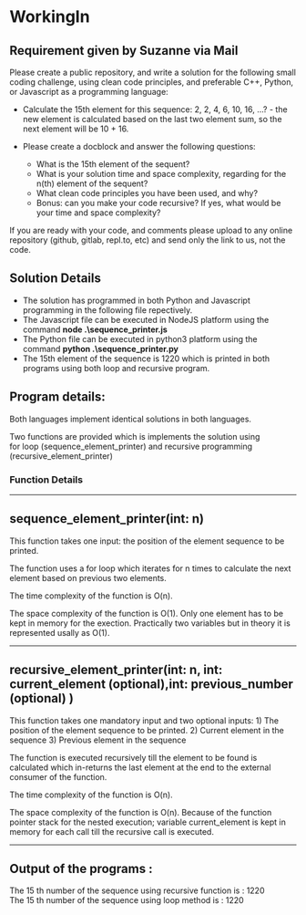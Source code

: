 # WorkingIn

## Requirement given by **Suzanne** via Mail

Please create a public repository, and write a solution for the following small coding challenge, using clean code principles, and preferable C++, Python, or Javascript as a programming language:

 - Calculate the 15th element for this sequence: 2, 2, 4, 6, 10, 16, ...? - the new element is calculated based on the last two element sum, so the next element will be 10 + 16.

 - Please create a docblock and answer the following questions:
   - What is the 15th element of the sequent?
   - What is your solution time and space complexity, regarding for the n(th) element of the sequent?
   - What clean code principles you have been used, and why?
   - Bonus: can you make your code recursive? If yes, what would be your time and space complexity?

If you are ready with your code, and comments please upload to any online repository (github, gitlab, repl.to, etc) and send only the link to us, not the code.

## Solution Details

 - The solution has programmed in both Python and Javascript programming in the following file repectively.
 - The Javascript file can be executed in NodeJS platform using the command **node .\sequence_printer.js**
 - The Python file can be executed in python3 platform using the command **python .\sequence_printer.py**
 - The 15th element of the sequence is 1220 which is printed in both programs using both loop and recursive program.

## Program details:

Both languages implement identical solutions in both languages. <br>

Two functions are provided which is implements the solution using <br>
for loop (sequence_element_printer) 
and recursive programming (recursive_element_printer)
### Function Details
-----------------------------------------------------------------------------------------------------
sequence_element_printer(int: n)
----------------------------------------------------------------------------------------------------- 

This function takes one input: the position of the element sequence to be printed.

The function uses a for loop which iterates for n times to calculate the 
next element based on previous two elements.

The time complexity of the function is O(n).

The space complexity of the function is O(1).
Only one element has to be kept in memory for the exection. 
Practically two variables but in theory it is represented usally as O(1).

-----------------------------------------------------------------------------------------------------
recursive_element_printer(int: n, int: current_element (optional),int: previous_number (optional) )
----------------------------------------------------------------------------------------------------- 

This function takes one mandatory input and two optional inputs: 
    1) The position of the element sequence to be printed.
    2) Current element in the sequence
    3) Previous element in the sequence

The function is executed recursively till the element to be found is calculated 
which in-returns the last element at the end to the external consumer of the function.

The time complexity of the function is O(n).

The space complexity of the function is O(n).
Because of the function pointer stack for the nested execution; 
variable current_element is kept in memory for each call till the recursive call is executed.

-----------------------------------------------------------------------------------------------------

## Output of the programs :
The  15 th number of the sequence using recursive function is :  1220 <br>
The  15 th number of the sequence using loop method is :  1220 <br>
